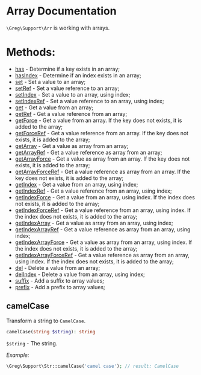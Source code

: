 # Array Documentation

`\Greg\Support\Arr` is working with arrays.

# Methods:

* [has](#has) - Determine if a key exists in an array;
* [hasIndex](#hasIndex) - Determine if an index exists in an array;
* [set](#set) - Set a value to an array;
* [setRef](#setRef) - Set a value reference to an array;
* [setIndex](#setIndex) - Set a value to an array, using index;
* [setIndexRef](#setIndexRef) - Set a value reference to an array, using index;
* [get](#get) - Get a value from an array;
* [getRef](#getRef) - Get a value reference from an array;
* [getForce](#getForce) - Get a value from an array. If the key does not exists, it is added to the array;
* [getForceRef](#getForceRef) - Get a value reference from an array. If the key does not exists, it is added to the array;
* [getArray](#getArray) - Get a value as array from an array;
* [getArrayRef](#getArrayRef) - Get a value reference as array from an array;
* [getArrayForce](#getArrayRef) - Get a value as array from an array. If the key does not exists, it is added to the array;
* [getArrayForceRef](#getArrayRef) - Get a value reference as array from an array. If the key does not exists, it is added to the array;
* [getIndex](#getIndex) - Get a value from an array, using index;
* [getIndexRef](#getIndexRef) - Get a value reference from an array, using index;
* [getIndexForce](#getIndexForce) - Get a value from an array, using index. If the index does not exists, it is added to the array;
* [getIndexForceRef](#getIndexForceRef) - Get a value reference from an array, using index. If the index does not exists, it is added to the array;
* [getIndexArray](#getIndexArray) - Get a value as array from an array, using index;
* [getIndexArrayRef](#getIndexArrayRef) - Get a value reference as array from an array, using index;
* [getIndexArrayForce](#getIndexArrayForce) - Get a value as array from an array, using index. If the index does not exists, it is added to the array;
* [getIndexArrayForceRef](#getIndexArrayForceRef) - Get a value reference as array from an array, using index. If the index does not exists, it is added to the array;
* [del](#del) - Delete a value from an array;
* [delIndex](#delIndex) - Delete a value from an array, using index;
* [suffix](#suffix) - Add a suffix to array values;
* [prefix](#prefix) - Add a prefix to array values;

## camelCase

Transform a string to `CamelCase`.

```php
camelCase(string $string): string
```

`$string` - The string.

_Example:_

```php
\Greg\Support\Str::camelCase('camel case'); // result: CamelCase
```

